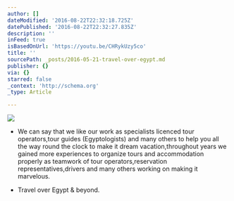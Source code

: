 ```yaml
---
author: []
dateModified: '2016-08-22T22:32:18.725Z'
datePublished: '2016-08-22T22:32:27.835Z'
description: ''
inFeed: true
isBasedOnUrl: 'https://youtu.be/CHRykUzy5co'
title: ''
sourcePath: _posts/2016-05-21-travel-over-egypt.md
publisher: {}
via: {}
starred: false
_context: 'http://schema.org'
_type: Article

---
```

![](https://the-grid-user-content.s3-us-west-2.amazonaws.com/24beacd2-4f47-449f-91b1-3c610b813441.jpg)

* We can say that we like our work as specialists licenced tour operators,tour guides (Egyptologists) and many others to help you all the way round the clock to make it dream vacation,throughout years we gained more experiences to organize tours and accommodation properly as teamwork of tour operators,reservation representatives,drivers and many others working on making it marvelous. 

* Travel over Egypt & beyond.